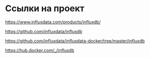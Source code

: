 # Ссылки на проект
https://www.influxdata.com/products/influxdb/

https://github.com/influxdata/influxdb

https://github.com/influxdata/influxdata-docker/tree/master/influxdb

https://hub.docker.com/_/influxdb
